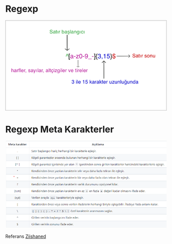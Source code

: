 <h1> Regexp </h1>
<div>
<p align="center">
  <img src="https://github.com/aoztepe7/regexp-exp/blob/main/regexp-tr.png?raw=true" alt="Regular expression">
</p>
</div>

<h1> Regexp Meta Karakterler </h1>
<div>
  <p align="center">
  <img src="https://github.com/aoztepe7/regexp-exp/blob/main/regexp-sign.png?raw=true" alt="Regular expression">
</p>
</div>

<div>
  <span> Referans  </span> <a href="https://github.com/ziishaned/learn-regex/blob/master/translations/README-tr.md"> Ziishaned </a>
</div>
